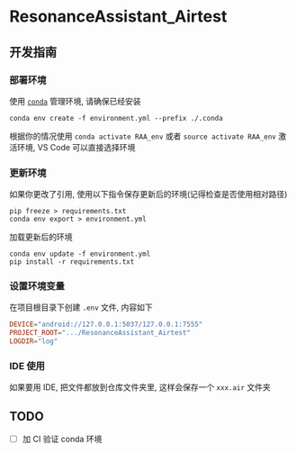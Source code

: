 # ResonanceAssistant_Airtest

## 开发指南

### 部署环境

使用 [`conda`](https://www.anaconda.com/) 管理环境, 请确保已经安装

```shell
conda env create -f environment.yml --prefix ./.conda
```

根据你的情况使用 `conda activate RAA_env` 或者 `source activate RAA_env` 激活环境, VS Code 可以直接选择环境

### 更新环境

如果你更改了引用, 使用以下指令保存更新后的环境(记得检查是否使用相对路径)

```shell
pip freeze > requirements.txt
conda env export > environment.yml
```

加载更新后的环境

```shell
conda env update -f environment.yml
pip install -r requirements.txt
```

### 设置环境变量

在项目根目录下创建 `.env` 文件, 内容如下

```conf
DEVICE="android://127.0.0.1:5037/127.0.0.1:7555"
PROJECT_ROOT=".../ResonanceAssistant_Airtest"
LOGDIR="log"
```

### IDE 使用

如果要用 IDE, 把文件都放到仓库文件夹里, 这样会保存一个 `xxx.air` 文件夹

## TODO

- [ ] 加 CI 验证 conda 环境
